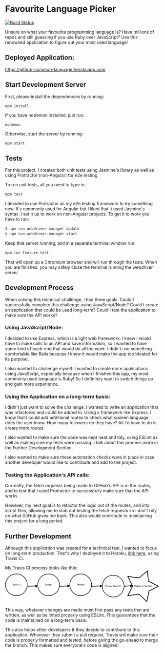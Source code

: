 # Favourite Language Picker
[![Build Status](https://travis-ci.com/Kharouk/Fave-Language-Picker.svg?token=y9Amnq7P4ASRBhz6qGVw&branch=master)](https://travis-ci.com/Kharouk/Fave-Language-Picker)

Unsure on what your favourite programming language is? Have millions of repos and still guessing if you use Ruby over JavaScript? Use this renowned application to figure out your most used language! 

## Deployed Application:
https://github-common-language.herokuapp.com

## Start Development Server
First, please install the dependencies by running:
```
npm install
```

If you have nodemon installed, just run:
```
nodemon
```

Otherwise, start the server by running:
```bash
npm start
```

## Tests
For this project, I created both unit tests using Jasmine's library as well as using Protractor (non-Angular) for e2e testing. 

To run unit tests, all you need to type is:
```bash
npm test
```

I decided to use Protractor as my e2e testing framework to try something new. It's commonly used for Angular but I liked that it used Jasmine's syntax. I set it up to work on non-Angular projects. To get it to work you have to run:
```bash
$ npm run webdriver-manager update
$ npm run webdriver-manager start
```
Keep that server running, and in a separate terminal window run:
```bash
npm run feature-test
```

That will open up a Chromium browser and will run through the tests. When you are finished, you may safely close the terminal running the webdriver server.

## Development Process
When solving this technical challenge, I had three goals. Could I successfully complete this challenge using JavaScript/Node? Could I create an application that could be used long-term? Could I test the application to make sure the API works?

### Using JavaScript/Node:
I decided to use Express, which is a light web framework. I knew I would have to make calls to an API and save information, so I wanted to have some kind of back-end that would do all the work. I didn't use something comfortable like Rails because I knew it would make the app too bloated for its purpose.

I also wanted to challenge myself. I wanted to create more applications using JavaScript, especially because when I finished this app, my most commonly used language is Ruby! So I definitely want to switch things up and gain more experience.

### Using the Application on a long-term basis:
I didn't just want to solve the challenge. I wanted to write an application that was refactored and could be added to. Using a framework like Express, I know that I could add additional routes to check what spoken language does the user know. How many followers do they have? All I'd have to do is create more routes. 

I also wanted to make sure the code was kept neat and tidy, using ESLint as well as making sure my tests were passing. I talk about this process more in the Further Development Section.

I also wanted to make sure these automation checks were in place in case another developer would like to contribute and add to the project. 

### Testing the Application's API calls:
Currently, the fetch requests being made to GitHub's API is in the routes, and to test that I used Protractor to successfully make sure that the API works.

However, my next goal is to refactor the logic out of the routes, and into script files, allowing me to stub out testing the fetch requests so I don't rely on what GitHub gives me back. This also would contribute to maintaining this project for a long period. 

## Further Development

Although this application was created for a technical test, I wanted to focus on long-term production. That's why I deployed it to Heroku, [link here][1], using Travis CI. 

My Travis CI process looks like this:
![Continuous Integration][2]


This way, whatever changes are made must first pass any tests that are written, as well as be linted properly using ESLint. This guarantees that the code is maintained on a long-term basis. 

This also helps other developers if they decide to contribute to this application. Whenever they submit a pull request, Travis will make sure their code is properly formatted and tested, before giving the go-ahead to merge the branch. This makes sure everyone's code is aligned!

[1]: https://github-common-language.herokuapp.com/
[2]: mockups/travisCI.png